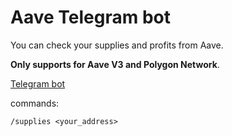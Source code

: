 Aave Telegram bot
===

You can check your supplies and profits from Aave.

**Only supports for Aave V3 and Polygon Network**.


[Telegram bot](https://t.me/aave_supplies_bot)


commands:
```
/supplies <your_address>
```